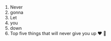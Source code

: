 1. Never
2. gonna
3. Let
4. you
5. down
  1. Top five things that will never give you up :heart: :tada:
